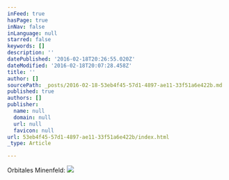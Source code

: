 ```yaml
---
inFeed: true
hasPage: true
inNav: false
inLanguage: null
starred: false
keywords: []
description: ''
datePublished: '2016-02-18T20:26:55.020Z'
dateModified: '2016-02-18T20:07:28.458Z'
title: ''
author: []
sourcePath: _posts/2016-02-18-53eb4f45-57d1-4897-ae11-33f51a6e422b.md
published: true
authors: []
publisher:
  name: null
  domain: null
  url: null
  favicon: null
url: 53eb4f45-57d1-4897-ae11-33f51a6e422b/index.html
_type: Article

---
```

Orbitales Minenfeld: ![](https://the-grid-user-content.s3-us-west-2.amazonaws.com/9e196bb9-d3e2-4c54-a6e7-8b327ae27b66.jpg)